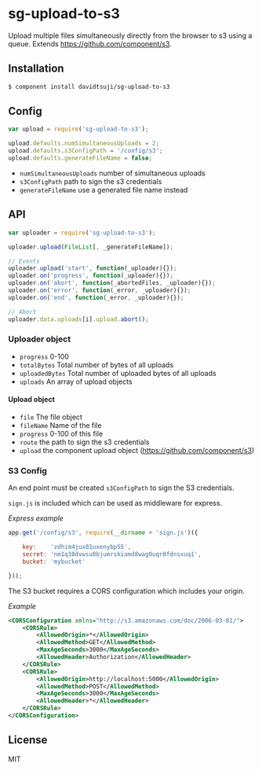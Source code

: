 # sg-upload-to-s3

Upload multiple files simultaneously directly from the browser to s3 using a queue. Extends https://github.com/component/s3.

## Installation

```bash
$ component install davidtsuji/sg-upload-to-s3
```

## Config

```js
var upload = require('sg-upload-to-s3');

upload.defaults.numSimultaneousUploads = 2;
upload.defaults.s3ConfigPath = '/config/s3';
upload.defaults.generateFileName = false;
```

- `numSimultaneousUploads` number of simultaneous uploads
- `s3ConfigPath` path to sign the s3 credentials
- `generateFileName` use a generated file name instead

## API

```js
var uploader = require('sg-upload-to-s3');

uploader.upload(FileList[, _generateFileName]);

// Events
uploader.upload('start', function(_uploader){});
uploader.on('progress', function(_uploader){});
uploader.on('abort', function(_abortedFiles, _uploader){});
uploader.on('error', function(_error, _uploader){});
uploader.on('end', function(_error, _uploader){});

// Abort
uploader.data.uploads[i].upload.abort();
```

### Uploader object

- `progress` 0-100
- `totalBytes` Total number of bytes of all uploads
- `uploadedBytes` Total number of uploaded bytes of all uploads
- `uploads` An array of upload objects

#### Upload object

- `file` The file object
- `fileName` Name of the file
- `progress` 0-100 of this file
- `route` the path to sign the s3 credentials
- `upload` the component upload object (https://github.com/component/s3)

### S3 Config

An end point must be created `s3ConfigPath` to sign the S3 credentials.

`sign.js` is included which can be used as middleware for express.

*Express example*

```js
app.get('/config/s3', require(__dirname + 'sign.js')({

    key:    'zdhim4jux81uxenybp55',
    secret: 'nm1q38dvwsu0bjumrskiamd8wag0uqr0fdnsxuq1',
    bucket: 'mybucket'

}));
```

The S3 bucket requires a CORS configuration which includes your origin.

*Example*
```xml
<CORSConfiguration xmlns="http://s3.amazonaws.com/doc/2006-03-01/">
    <CORSRule>
        <AllowedOrigin>*</AllowedOrigin>
        <AllowedMethod>GET</AllowedMethod>
        <MaxAgeSeconds>3000</MaxAgeSeconds>
        <AllowedHeader>Authorization</AllowedHeader>
    </CORSRule>
    <CORSRule>
        <AllowedOrigin>http://localhost:5000</AllowedOrigin>
        <AllowedMethod>POST</AllowedMethod>
        <MaxAgeSeconds>3000</MaxAgeSeconds>
        <AllowedHeader>*</AllowedHeader>
    </CORSRule>
</CORSConfiguration>
```

## License

MIT
